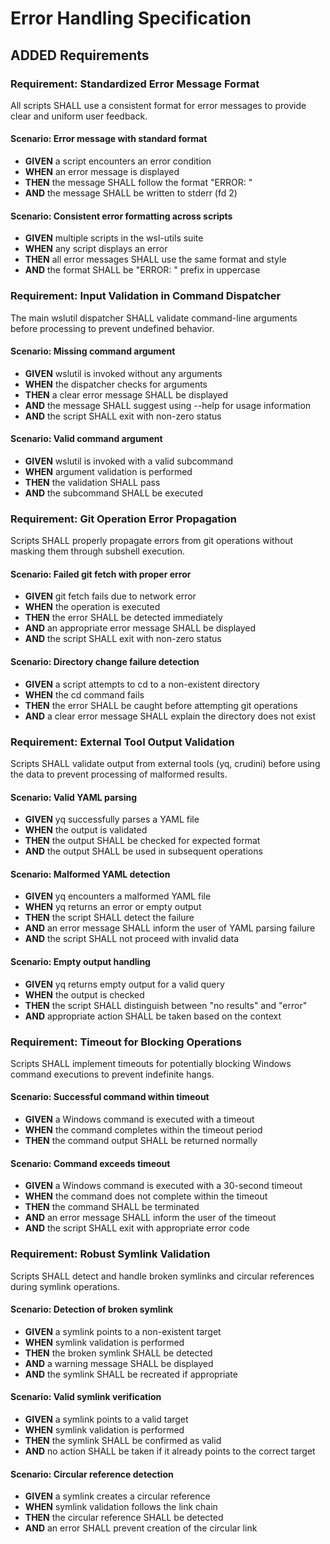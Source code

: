 # Error Handling Specification

## ADDED Requirements

### Requirement: Standardized Error Message Format
All scripts SHALL use a consistent format for error messages to provide clear and uniform user feedback.

#### Scenario: Error message with standard format
- **GIVEN** a script encounters an error condition
- **WHEN** an error message is displayed
- **THEN** the message SHALL follow the format "ERROR: <description>"
- **AND** the message SHALL be written to stderr (fd 2)

#### Scenario: Consistent error formatting across scripts
- **GIVEN** multiple scripts in the wsl-utils suite
- **WHEN** any script displays an error
- **THEN** all error messages SHALL use the same format and style
- **AND** the format SHALL be "ERROR: " prefix in uppercase

### Requirement: Input Validation in Command Dispatcher
The main wslutil dispatcher SHALL validate command-line arguments before processing to prevent undefined behavior.

#### Scenario: Missing command argument
- **GIVEN** wslutil is invoked without any arguments
- **WHEN** the dispatcher checks for arguments
- **THEN** a clear error message SHALL be displayed
- **AND** the message SHALL suggest using --help for usage information
- **AND** the script SHALL exit with non-zero status

#### Scenario: Valid command argument
- **GIVEN** wslutil is invoked with a valid subcommand
- **WHEN** argument validation is performed
- **THEN** the validation SHALL pass
- **AND** the subcommand SHALL be executed

### Requirement: Git Operation Error Propagation
Scripts SHALL properly propagate errors from git operations without masking them through subshell execution.

#### Scenario: Failed git fetch with proper error
- **GIVEN** git fetch fails due to network error
- **WHEN** the operation is executed
- **THEN** the error SHALL be detected immediately
- **AND** an appropriate error message SHALL be displayed
- **AND** the script SHALL exit with non-zero status

#### Scenario: Directory change failure detection
- **GIVEN** a script attempts to cd to a non-existent directory
- **WHEN** the cd command fails
- **THEN** the error SHALL be caught before attempting git operations
- **AND** a clear error message SHALL explain the directory does not exist

### Requirement: External Tool Output Validation
Scripts SHALL validate output from external tools (yq, crudini) before using the data to prevent processing of malformed results.

#### Scenario: Valid YAML parsing
- **GIVEN** yq successfully parses a YAML file
- **WHEN** the output is validated
- **THEN** the output SHALL be checked for expected format
- **AND** the output SHALL be used in subsequent operations

#### Scenario: Malformed YAML detection
- **GIVEN** yq encounters a malformed YAML file
- **WHEN** yq returns an error or empty output
- **THEN** the script SHALL detect the failure
- **AND** an error message SHALL inform the user of YAML parsing failure
- **AND** the script SHALL not proceed with invalid data

#### Scenario: Empty output handling
- **GIVEN** yq returns empty output for a valid query
- **WHEN** the output is checked
- **THEN** the script SHALL distinguish between "no results" and "error"
- **AND** appropriate action SHALL be taken based on the context

### Requirement: Timeout for Blocking Operations
Scripts SHALL implement timeouts for potentially blocking Windows command executions to prevent indefinite hangs.

#### Scenario: Successful command within timeout
- **GIVEN** a Windows command is executed with a timeout
- **WHEN** the command completes within the timeout period
- **THEN** the command output SHALL be returned normally

#### Scenario: Command exceeds timeout
- **GIVEN** a Windows command is executed with a 30-second timeout
- **WHEN** the command does not complete within the timeout
- **THEN** the command SHALL be terminated
- **AND** an error message SHALL inform the user of the timeout
- **AND** the script SHALL exit with appropriate error code

### Requirement: Robust Symlink Validation
Scripts SHALL detect and handle broken symlinks and circular references during symlink operations.

#### Scenario: Detection of broken symlink
- **GIVEN** a symlink points to a non-existent target
- **WHEN** symlink validation is performed
- **THEN** the broken symlink SHALL be detected
- **AND** a warning message SHALL be displayed
- **AND** the symlink SHALL be recreated if appropriate

#### Scenario: Valid symlink verification
- **GIVEN** a symlink points to a valid target
- **WHEN** symlink validation is performed
- **THEN** the symlink SHALL be confirmed as valid
- **AND** no action SHALL be taken if it already points to the correct target

#### Scenario: Circular reference detection
- **GIVEN** a symlink creates a circular reference
- **WHEN** symlink validation follows the link chain
- **THEN** the circular reference SHALL be detected
- **AND** an error SHALL prevent creation of the circular link
